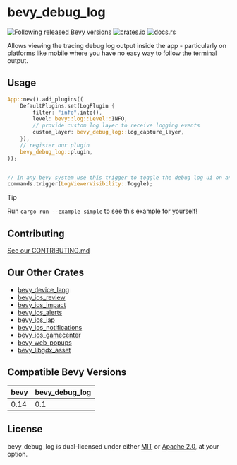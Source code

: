 # bevy_debug_log

[![Following released Bevy versions](https://img.shields.io/badge/Bevy%20tracking-released%20version-lightblue)](https://bevyengine.org/learn/quick-start/plugin-development/#main-branch-tracking)
[![crates.io](https://img.shields.io/crates/v/bevy_debug_log)](https://crates.io/crates/bevy_debug_log)
[![docs.rs](https://docs.rs/bevy_debug_log/badge.svg)](https://docs.rs/bevy_debug_log)

Allows viewing the tracing debug log output inside the app - particularly on platforms like mobile where you have no easy way to follow the terminal output.

## Usage

```rust
App::new().add_plugins((
    DefaultPlugins.set(LogPlugin {
        filter: "info".into(),
        level: bevy::log::Level::INFO,
        // provide custom log layer to receive logging events
        custom_layer: bevy_debug_log::log_capture_layer,
    }),
    // register our plugin
    bevy_debug_log::plugin,
));


// in any bevy system use this trigger to toggle the debug log ui on and off
commands.trigger(LogViewerVisibility::Toggle);
```

> [!TIP]
> Run `cargo run --example simple` to see this example for yourself!

## Contributing

[See our CONTRIBUTING.md](/CONTRIBUTING.md)

## Our Other Crates

- [bevy_device_lang](https://github.com/rustunit/bevy_device_lang)
- [bevy_ios_review](https://github.com/rustunit/bevy_ios_review)
- [bevy_ios_impact](https://github.com/rustunit/bevy_ios_impact)
- [bevy_ios_alerts](https://github.com/rustunit/bevy_ios_alerts)
- [bevy_ios_iap](https://github.com/rustunit/bevy_ios_iap)
- [bevy_ios_notifications](https://github.com/rustunit/bevy_ios_notifications)
- [bevy_ios_gamecenter](https://github.com/rustunit/bevy_ios_gamecenter)
- [bevy_web_popups](https://github.com/rustunit/bevy_web_popups)
- [bevy_libgdx_asset](https://github.com/rustunit/bevy_libgdx_asset)

## Compatible Bevy Versions

|bevy|bevy_debug_log|
|-|-|
|0.14|0.1|

## License

bevy_debug_log is dual-licensed under either [MIT](https://opensource.org/license/MIT) or [Apache 2.0](https://www.apache.org/licenses/LICENSE-2.0), at your option.
